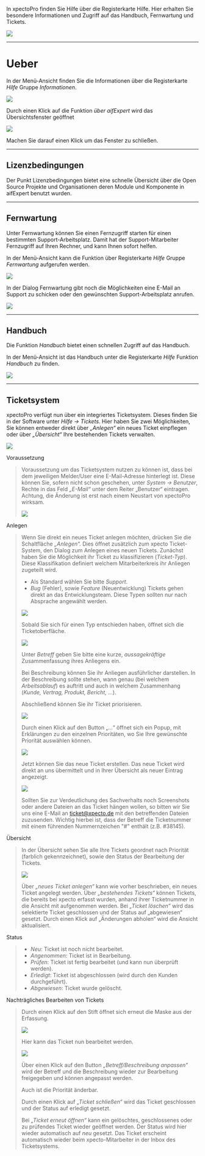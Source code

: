 In xpectoPro finden Sie Hilfe über die Registerkarte Hilfe. Hier erhalten Sie besondere Informationen und  Zugriff auf das Handbuch, Fernwartung und Tickets.

![](http://xpecto.github.io/docs/img/img_1462259955820.png)


----------
Ueber
=====

In der Menü-Ansicht finden Sie die Informationen über die Registerkarte *Hilfe* Gruppe *Informationen*.

![](http://xpecto.github.io/docs/img/img_1462265466938.png)

Durch einen Klick auf die Funktion *über aifExpert* wird das Übersichtsfenster geöffnet

![](http://xpecto.github.io/docs/img/img_1462265081478.png)

Machen Sie darauf einen Klick um das Fenster zu schließen.


----------

Lizenzbedingungen
-----------------

Der Punkt Lizenzbedingungen bietet eine schnelle Übersicht über die Open Source Projekte und Organisationen deren Module und  Komponente in aifExpert benutzt wurden.


----------

Fernwartung
-----------

Unter Fernwartung können Sie einen Fernzugriff starten für einen bestimmten Support-Arbeitsplatz. Damit hat der Support-Mitarbeiter Fernzugriff auf Ihren Rechner, und kann Ihnen sofort helfen. 

In der Menü-Ansicht kann die Funktion über Registerkarte *Hilfe* Gruppe *Fernwartung* aufgerufen werden.

![](http://xpecto.github.io/docs/img/img_1462266866843.png)

In der Dialog Fernwartung gibt noch die Möglichkeiten eine E-Mail an Support zu schicken oder den gewünschten Support-Arbeitsplatz anrufen.

![](http://xpecto.github.io/docs/img/img_1462267276631.png)


----------

Handbuch
--------

Die Funktion *Handbuch* bietet einen schnellen Zugriff auf das Handbuch.

In der Menü-Ansicht ist das Handbuch unter die Registerkarte *Hilfe* Funktion *Handbuch* zu finden.

![](http://xpecto.github.io/docs/img/img_1462269395258.png)


----------

Ticketsystem
------------

xpectoPro verfügt nun über ein integriertes Ticketsystem. Dieses finden Sie in der Software unter *Hilfe -> Tickets*. Hier haben Sie zwei Möglichkeiten, Sie können entweder direkt über *„Anlegen“* ein neues Ticket einpflegen oder über *„Übersicht“* Ihre bestehenden Tickets verwalten. 

 ![](http://xpecto.github.io/docs/img/img_TS_001.png)

Voraussetzung 

> Voraussetzung um das Ticketsystem nutzen zu können ist, dass bei dem
> jeweiligen Melder/User eine E-Mail-Adresse hinterlegt ist. Diese
> können Sie, sofern nicht schon geschehen, unter *System -> Benutzer*,
> Rechte in das Feld *„E-Mail“*  unter dem Reiter „Benutzer“ eintragen.
> Achtung, die Änderung ist erst nach einem Neustart von xpectoPro
> wirksam. 
> 
>  ![](http://xpecto.github.io/docs/img/img_TS_002.png)

 

Anlegen

> Wenn Sie direkt ein neues Ticket anlegen möchten, drücken Sie die
> Schaltfläche *„Anlegen“.* Dies öffnet zusätzlich zum xpecto
> Ticket-System, den Dialog zum Anlegen eines neuen Tickets. Zunächst
> haben Sie die Möglichkeit ihr Ticket zu klassifizieren (*Ticket-Typ*).
> Diese Klassifikation definiert welchem Mitarbeiterkreis ihr Anliegen
> zugeteilt wird. 
> 
> * Als Standard wählen Sie bitte *Support*. 
> * *Bug* (Fehler), sowie *Feature* (Neuentwicklung) Tickets gehen direkt an das Entwicklungsteam. Diese Typen sollten nur nach Absprache
> angewählt werden.
> 
>  
> 
>  ![](http://xpecto.github.io/docs/img/img_TS_003.png)
> 
> Sobald Sie sich für einen Typ entschieden haben, öffnet sich die
> Ticketoberfläche.
> 
>  ![](http://xpecto.github.io/docs/img/img_TS_004.png)
> 
> Unter *Betreff* geben Sie bitte eine kurze, *aussagekräftige*
> Zusammenfassung ihres Anliegens ein.
> 
> Bei Beschreibung können Sie ihr Anliegen ausführlicher darstellen. In
> der Beschreibung sollte stehen, wann genau (bei welchem
> *Arbeitsablauf*) es auftritt und auch in welchem Zusammenhang  (*Kunde, Vertrag, Produkt, Bericht, …*).
> 
> Abschließend können Sie ihr Ticket priorisieren.  
> 
>  ![](http://xpecto.github.io/docs/img/img_TS_005.png)
> 
> Durch einen Klick auf den Button „…“ öffnet sich ein Popup, mit
> Erklärungen zu den einzelnen Prioritäten, wo Sie Ihre gewünschte
> Priorität auswählen können.
> 
>  ![](http://xpecto.github.io/docs/img/img_TS_006.png)
> 
> Jetzt können Sie das neue Ticket erstellen. Das neue Ticket wird
> direkt an uns übermittelt und in Ihrer Übersicht als neuer Eintrag
> angezeigt. 
> 
>  ![](http://xpecto.github.io/docs/img/img_TS_007.png)
> 
> Sollten Sie zur Verdeutlichung des Sachverhalts noch Screenshots oder
> andere Dateien an das Ticket hängen wollen, so bitten wir Sie uns eine
> E-Mail an ticket@xpecto.de mit den betreffenden Dateien zuzusenden.
> Wichtig hierbei ist, dass der Betreff die Ticketnummer mit einem
> führenden Nummernzeichen "#"  enthält (z.B. #38145).



 Übersicht

> In der Übersicht sehen Sie alle Ihre Tickets geordnet nach Priorität
> (farblich gekennzeichnet), sowie den Status der Bearbeitung der
> Tickets.
> 
>  ![](http://xpecto.github.io/docs/img/img_TS_008.png)
> 
> Über *„neues Ticket anlegen“* kann wie vorher beschrieben, ein neues
> Ticket angelegt werden. Über *„bestehendes Tickets“* können Tickets,
> die bereits bei xpecto erfasst wurden, anhand ihrer Ticketnummer in
> die Ansicht mit aufgenommen werden. Bei *„Ticket löschen“* wird das
> selektierte Ticket geschlossen und der Status auf „abgewiesen“
> gesetzt. Durch einen Klick auf „Änderungen abholen“ wird die Ansicht
> aktualisiert.

Status

 
> * *Neu*: Ticket ist noch nicht bearbeitet.
> * *Angenommen*: Ticket ist in Bearbeitung.
> * *Prüfen*: Ticket ist fertig bearbeitet (und kann nun überprüft werden).
> * *Erledigt*: Ticket ist abgeschlossen (wird durch den Kunden durchgeführt).
> * *Abgewiesen*: Ticket wurde gelöscht.

Nachträgliches Bearbeiten von Tickets

> Durch einen Klick auf den Stift öffnet sich erneut die Maske aus der
> Erfassung.
> 
>  ![](http://xpecto.github.io/docs/img/img_TS_009.png)
> 
> Hier kann das Ticket nun bearbeitet werden.
> 
> ![](http://xpecto.github.io/docs/img/img_TS_010.png)
> 
> Über einen Klick auf den Button *„Betreff/Beschreibung anpassen“* wird
> der Betreff und die Beschreibung wieder zur Bearbeitung freigegeben
> und können angepasst werden.
> 
> Auch ist die Priorität änderbar.
> 
> Durch einen Klick auf *„Ticket schließen“* wird das Ticket geschlossen
> und der Status auf erledigt gesetzt. 
> 
> Bei *„Ticket erneut öffnen“* kann ein gelöschtes, geschlossenes oder
> zu prüfendes Ticket wieder geöffnet werden. Der Status wird hier
> wieder automatisch auf *neu* gesetzt. Das Ticket erscheint automatisch
> wieder beim xpecto-Mitarbeiter in der Inbox des Ticketsystems.



